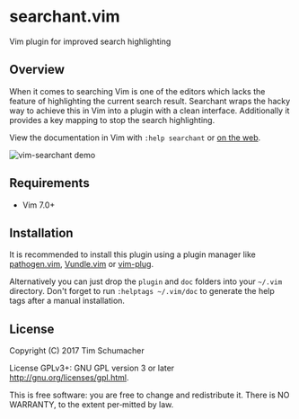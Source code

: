 # searchant.vim

Vim plugin for improved search highlighting

## Overview

When it comes to searching Vim is one of the editors which lacks the feature
of highlighting the current search result. Searchant wraps the hacky way to
achieve this in Vim into a plugin with a clean interface. Additionally it
provides a key mapping to stop the search highlighting.

View the documentation in Vim with `:help searchant` or [on the web](https://raw.githubusercontent.com/timakro/vim-searchant/master/doc/searchant.txt).

![vim-searchant demo](https://misc.timakro.de/vim-searchant.png)

## Requirements

* Vim 7.0+

## Installation

It is recommended to install this plugin using a plugin manager like
[pathogen.vim](http://github.com/tpope/vim-pathogen),
[Vundle.vim](https://github.com/VundleVim/Vundle.vim) or
[vim-plug](https://github.com/junegunn/vim-plug).

Alternatively you can just drop the `plugin` and `doc` folders into your
`~/.vim` directory. Don't forget to run `:helptags ~/.vim/doc` to generate the
help tags after a manual installation.

## License

Copyright (C) 2017 Tim Schumacher

License GPLv3+: GNU GPL version 3 or later <http://gnu.org/licenses/gpl.html>.

This is free software: you are free to change and redistribute it.
There is NO WARRANTY, to the extent per‐mitted by law.
